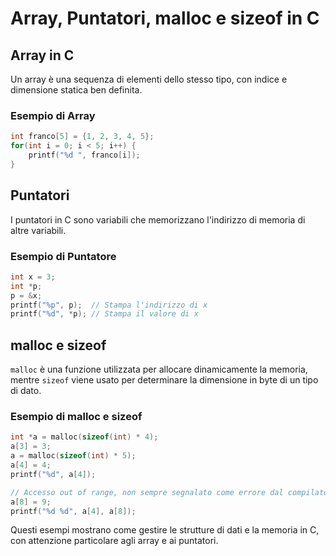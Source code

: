 
# Array, Puntatori, malloc e sizeof in C

## Array in C

Un array è una sequenza di elementi dello stesso tipo, con indice e dimensione statica ben definita.

### Esempio di Array
```c
int franco[5] = {1, 2, 3, 4, 5};
for(int i = 0; i < 5; i++) {
    printf("%d ", franco[i]);
}
```

## Puntatori

I puntatori in C sono variabili che memorizzano l'indirizzo di memoria di altre variabili.

### Esempio di Puntatore
```c
int x = 3;
int *p;
p = &x;
printf("%p", p);  // Stampa l'indirizzo di x
printf("%d", *p); // Stampa il valore di x
```

## malloc e sizeof

`malloc` è una funzione utilizzata per allocare dinamicamente la memoria, mentre `sizeof` viene usato per determinare la dimensione in byte di un tipo di dato.

### Esempio di malloc e sizeof
```c
int *a = malloc(sizeof(int) * 4);
a[3] = 3;
a = malloc(sizeof(int) * 5);
a[4] = 4;
printf("%d", a[4]);

// Accesso out of range, non sempre segnalato come errore dal compilatore
a[8] = 9;
printf("%d %d", a[4], a[8]);
```

Questi esempi mostrano come gestire le strutture di dati e la memoria in C, con attenzione particolare agli array e ai puntatori.
